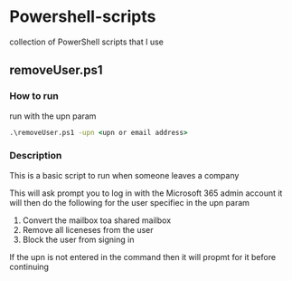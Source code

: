 # Powershell-scripts
collection of PowerShell scripts that I use 

## removeUser.ps1

### How to run

 run with the upn param 
 ```cmd
 .\removeUser.ps1 -upn <upn or email address>
 ```
 
### Description

This is a basic script to run when someone leaves a company

This will ask prompt you to log in with the Microsoft 365 admin account it will then do the following for the user specifiec in the upn param
1. Convert the mailbox toa shared mailbox
2. Remove all liceneses from the user
3. Block the user from signing in

If the upn is not entered in the command then it will propmt for it before continuing
